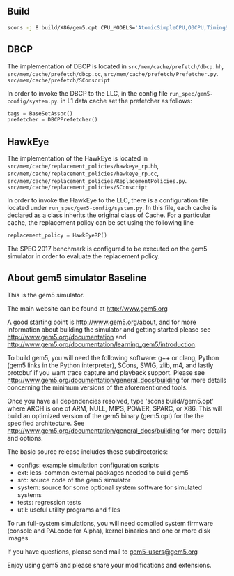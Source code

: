 ## Build

```bash
scons -j 8 build/X86/gem5.opt CPU_MODELS='AtomicSimpleCPU,O3CPU,TimingSimpleCPU,MinorCPU'
```

## DBCP
The implementation of DBCP is located in `src/mem/cache/prefetch/dbcp.hh`, `src/mem/cache/prefetch/dbcp.cc`, `src/mem/cache/prefetch/Prefetcher.py`. `src/mem/cache/prefetch/SConscript`

In order to invoke the DBCP to the LLC, in the config file `run_spec/gem5-config/system.py`. in L1 data cache set the prefetcher as follows:

```python
tags = BaseSetAssoc()
prefetcher = DBCPPrefetcher()
```

## HawkEye
The implementation of the HawkEye is located in `src/mem/cache/replacement_policies/hawkeye_rp.hh`, `src/mem/cache/replacement_policies/hawkeye_rp.cc`, `src/mem/cache/replacement_policies/ReplacementPolicies.py`. `src/mem/cache/replacement_policies/SConscript`

In order to invoke the HawkEye to the LLC, there is a configuration file located under `run_spec/gem5-config/system.py`. In this file, each cache is declared as a class inherits the original class of Cache. For a particular cache, the replacement policy can be set using the following line

```python
replacement_policy = HawkEyeRP()
```

The SPEC 2017 benchmark is configured to be executed on the gem5 simulator in order to evaluate the replacement policy.


## About gem5 simulator Baseline
This is the gem5 simulator.

The main website can be found at http://www.gem5.org

A good starting point is http://www.gem5.org/about, and for
more information about building the simulator and getting started
please see http://www.gem5.org/documentation and
http://www.gem5.org/documentation/learning_gem5/introduction.

To build gem5, you will need the following software: g++ or clang,
Python (gem5 links in the Python interpreter), SCons, SWIG, zlib, m4,
and lastly protobuf if you want trace capture and playback
support. Please see http://www.gem5.org/documentation/general_docs/building
for more details concerning the minimum versions of the aforementioned tools.

Once you have all dependencies resolved, type 'scons
build/<ARCH>/gem5.opt' where ARCH is one of ARM, NULL, MIPS, POWER, SPARC,
or X86. This will build an optimized version of the gem5 binary (gem5.opt)
for the the specified architecture. See
http://www.gem5.org/documentation/general_docs/building for more details and
options.

The basic source release includes these subdirectories:
   - configs: example simulation configuration scripts
   - ext: less-common external packages needed to build gem5
   - src: source code of the gem5 simulator
   - system: source for some optional system software for simulated systems
   - tests: regression tests
   - util: useful utility programs and files

To run full-system simulations, you will need compiled system firmware
(console and PALcode for Alpha), kernel binaries and one or more disk
images.

If you have questions, please send mail to gem5-users@gem5.org

Enjoy using gem5 and please share your modifications and extensions.
